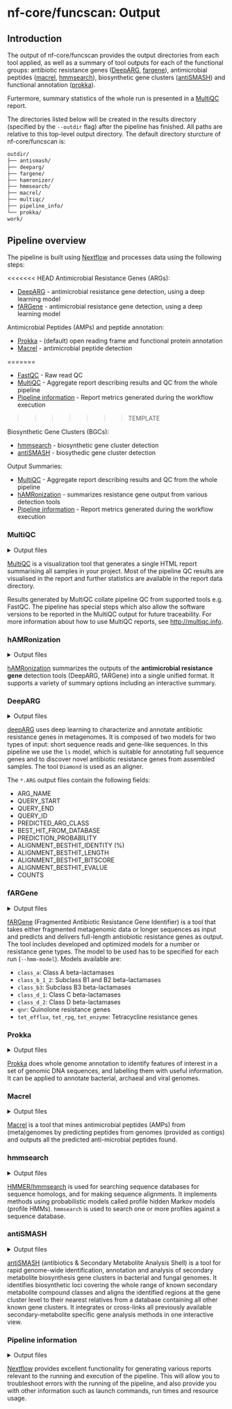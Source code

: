 # nf-core/funcscan: Output

## Introduction

The output of nf-core/funcscan provides the output directories from each tool applied, as well as a summary of tool outputs for each of the functional groups: antibiotic resistance genes ([DeepARG](https://bitbucket.org/gusphdproj/deeparg-ss/src/master/), [fargene](https://github.com/fannyhb/fargene)), antimicrobial peptides ([macrel](https://github.com/BigDataBiology/macrel), [hmmsearch](http://hmmer.org)), biosynthetic gene clusters ([antiSMASH](https://docs.antismash.secondarymetabolites.org)) and functional annotation ([prokka](https://github.com/tseemann/prokka)).

Furtermore, summary statistics of the whole run is presented in a [MultiQC](http://multiqc.info) report.

The directories listed below will be created in the results directory (specified by the `--outdir` flag) after the pipeline has finished. All paths are relative to this top-level output directory. The default directory sturcture of nf-core/funcscan is:

<!--
```bash
outdir/
#├── acep/
#├── ai4amp/
├── antismash/
#├── amplify/
#├── ampir/
#├── combiamp/
├── deeparg/
#├── ensembleamppred/
├── fargene/
├── hamronizer/
├── hmmsearch/
├── macrel/
├── multiqc/
#├── neubi/
├── pipeline_info/
├── prokka/
#└── rgi/
work/
```
-->

```bash
outdir/
├── antismash/
├── deeparg/
├── fargene/
├── hamronizer/
├── hmmsearch/
├── macrel/
├── multiqc/
├── pipeline_info/
└── prokka/
work/
```

## Pipeline overview

The pipeline is built using [Nextflow](https://www.nextflow.io/) and processes data using the following steps:

<<<<<<< HEAD
Antimicrobial Resistance Genes (ARGs):

- [DeepARG](#deeparg) - antimicrobial resistance gene detection, using a deep learning model
- [fARGene](#fargene) - antimicrobial resistance gene detection, using a deep learning model
<!--* [rgi](#rgi) - antimicrobial resistance gene detection, based on alignment to the CARD database-->

Antimicrobial Peptides (AMPs) and peptide annotation:

- [Prokka](#prokka) - (default) open reading frame and functional protein annotation
  <!--* [prodigal](#prodigal) - (optional: replaces prokka) open reading frame annotation-->
  <!--* [acep](#acep) - antimicrobial peptide detection-->
  <!--* [ai4amp](#ai4amp) - antimicrobial peptide detection-->
  <!--* [ampir](#ampir) - antimicrobial peptide detection-->
  <!--* [amplify](#amplify) - antimicrobial peptide detection-->
  <!--* [EnsembleAMPPred](#ensembleamppred) - antimicrobial peptide detection-->
- [Macrel](#macrel) - antimicrobial peptide detection
<!--* [neubi](#neubi) - antimicrobial peptide detection-->
=======
- [FastQC](#fastqc) - Raw read QC
- [MultiQC](#multiqc) - Aggregate report describing results and QC from the whole pipeline
- [Pipeline information](#pipeline-information) - Report metrics generated during the workflow execution
>>>>>>> TEMPLATE

Biosynthetic Gene Clusters (BGCs):

- [hmmsearch](#hmmsearch) - biosynthetic gene cluster detection
- [antiSMASH](#antismash) - biosythedic gene cluster detection

Output Summaries:

- [MultiQC](#multiqc) - Aggregate report describing results and QC from the whole pipeline
- [hAMRonization](#hamronization) - summarizes resistance gene output from various detection tools
  <!--* [combiAMP](#combiamp) - summarizes antimicrobial peptide detection output-->
  <!--* [comBGC](#combgc) - PRELIMINARY TOOL NAME - summarizes biosynthetic gene cluster detection output-->
- [Pipeline information](#pipeline-information) - Report metrics generated during the workflow execution

### MultiQC

<details markdown="1">
<summary>Output files</summary>

<<<<<<< HEAD
- `multiqc/`
  - `multiqc_report.html`: a standalone HTML file that can be viewed in your web browser.
  - `multiqc_data/`: directory containing parsed statistics from the different tools used in the pipeline.
  - `multiqc_plots/`: directory containing static images from the report in various formats.
=======
- `fastqc/`
  - `*_fastqc.html`: FastQC report containing quality metrics.
  - `*_fastqc.zip`: Zip archive containing the FastQC report, tab-delimited data file and plot images.
>>>>>>> TEMPLATE

</details>

[MultiQC](http://multiqc.info) is a visualization tool that generates a single HTML report summarising all samples in your project. Most of the pipeline QC results are visualised in the report and further statistics are available in the report data directory.

Results generated by MultiQC collate pipeline QC from supported tools e.g. FastQC. The pipeline has special steps which also allow the software versions to be reported in the MultiQC output for future traceability. For more information about how to use MultiQC reports, see <http://multiqc.info>.

### hAMRonization

<details markdown="1">
<summary>Output files</summary>

- `hamronization/` one of the following:
  - `hamronization_combined_report.json`: summarized output in .json format
  - `hamronization_combined_report.tsv`: summarized output in .tsv format
  - `hamronization_combined_report.html`: interactive output in .html format

</details>

[hAMRonization](https://github.com/pha4ge/hAMRonization) summarizes the outputs of the **antimicrobial resistance gene** detection tools (DeepARG, fARGene) into a single unified format. It supports a variety of summary options including an interactive summary.

<!--### CombiAMP

<details markdown="1">
<summary>Output files</summary>

<<<<<<< HEAD
* `combiamp/`
    * `output1`: xxx
    * `output2/`: xxx
=======
- `multiqc/`
  - `multiqc_report.html`: a standalone HTML file that can be viewed in your web browser.
  - `multiqc_data/`: directory containing parsed statistics from the different tools used in the pipeline.
  - `multiqc_plots/`: directory containing static images from the report in various formats.
>>>>>>> TEMPLATE

</details>

[CombiAMP](https://link-to-tool-page.org) xxx tool description here xxx SUMMARY of AMP tools' output
-->

<!--### ComBGC

<details markdown="1">
<summary>Output files</summary>

* `combiamp/`
    * `output1`: xxx
    * `output2/`: xxx

</details>

[ComBGC](https://link-to-tool-page.org) xxx tool description here xxx SUMMARY of BGC tools' output
-->

### DeepARG

<details markdown="1">
<summary>Output files</summary>

- `deeparg/`
  - `db/`: contains diamond, data, database and model information
  - `predict/`:
    - `*.align.daa*`: Diamond alignment output.
    - `*.align.daa.tsv`: Diamond alignment output as .tsv.
    - `*.mapping.ARG`: contains the sequences with a probability >= --prob (0.8 default).
    - `*.mapping.potential.ARG`: contains the sequences with a probability < --prob (0.8 default).

</details>

[deepARG](https://bitbucket.org/gusphdproj/deeparg-ss/src/master/) uses deep learning to characterize and annotate antibiotic resistance genes in metagenomes. It is composed of two models for two types of input: short sequence reads and gene-like sequences. In this pipeline we use the `ls` model, which is suitable for annotating full sequence genes and to discover novel antibiotic resistance genes from assembled samples. The tool `Diamond` is used as an aligner.

The `*.ARG` output files contain the following fields:

- ARG_NAME
- QUERY_START
- QUERY_END
- QUERY_ID
- PREDICTED_ARG_CLASS
- BEST_HIT_FROM_DATABASE
- PREDICTION_PROBABILITY
- ALIGNMENT_BESTHIT_IDENTITY (%)
- ALIGNMENT_BESTHIT_LENGTH
- ALIGNMENT_BESTHIT_BITSCORE
- ALIGNMENT_BESTHIT_EVALUE
- COUNTS

### fARGene

<details markdown="1">
<summary>Output files</summary>

- `fargene/`
  - `fargene_analysis.log`: Contains the output that Fargene produced during its run
  - `<sample_name>/`:
    - `hmmsearchresults/`: Contains the output from hmmsearch.
    - `predictedGenes/`:
      - `*-filtered.fasta`: nucleotide sequences of predicted ARGs.
      - `*-filtered-peptides.fasta`: aminoacid sequences of predicted ARGs.
    - `results_summary.txt`: Text summary of run results, listing predicted genes and ORFs for each input file.
    - `tmpdir/`: Contains temporary output files and fasta files.

</details>

[fARGene](https://github.com/fannyhb/fargene) (Fragmented Antibiotic Resistance Gene Identifier) is a tool that takes either fragmented metagenomic data or longer sequences as input and predicts and delivers full-length antiobiotic resistance genes as output. The tool includes developed and optimized models for a number or resistance gene types. The model to be used has to be specified for each run (`--hmm-model`). Models available are:

- `class_a`: Class A beta-lactamases
- `class_b_1_2`: Subclass B1 and B2 beta-lactamases
- `class_b3`: Subclass B3 beta-lactamases
- `class_d_1`: Class C beta-lactamases
- `class_d_2`: Class D beta-lactamases
- `qnr`: Quinolone resistance genes
- `tet_efflux`, `tet_rpg`, `tet_enzyme`: Tetracycline resistance genes

<!--### RGI

<details markdown="1">
<summary>Output files</summary>

* `rgi/`
    * `output1`: xxx
    * `output2/`: xxx

</details>

[RGI](https://github.com/arpcard/rgi) (Resistance Gene Identifier) predicts resistome(s) from protein or nucleotide data based on homology and SNP models. It uses reference data from the Comprehensive Antibiotic Resistance Database (CARD).
-->

### Prokka

<details markdown="1">
<summary>Output files</summary>

- `prokka/`
  - `<samplename>/`:
    - `*.gff`: annotation in GFF3 format, containing both sequences and annotations
    - `*.gbk`: standard Genbank file derived from the master .gff.
    - `*.fna`: Nucleotide FASTA file of the input contig sequences.
    - `*.faa`: Protein FASTA file of the translated CDS sequences.
    - `*.ffn`: Nucleotide FASTA file of all the prediction transcripts (CDS, rRNA, tRNA, tmRNA, misc_RNA).
    - `*.sqn`: An ASN1 format "Sequin" file for submission to Genbank.
    - `*.fsa`: Nucleotide FASTA file of the input contig sequences, used by "tbl2asn" to create the .sqn file.
    - `*.tbl`: Feature Table file, used by "tbl2asn" to create the .sqn file.
    - `*.err`: Unacceptable annotations - the NCBI discrepancy report.
    - `*.log`: Contains all the output that Prokka produced during its run.
    - `*.txt`: Statistics relating to the annotated features found.
    - `*.tsv`: ab-separated file of all features.

</details>

[Prokka](https://github.com/tseemann/prokka) does whole genome annotation to identify features of interest in a set of genomic DNA sequences, and labelling them with useful information. It can be applied to annotate bacterial, archaeal and viral genomes.

<!--### Acep

<details markdown="1">
<summary>Output files</summary>

* `acep/`
    * `output1`: xxx
    * `output2/`: xxx

</details>

[Acep](no page with source code found ...) xxx tool description here xxx
-->

<!--### AI4AMP

<details markdown="1">
<summary>Output files</summary>

* `ai4amp/`
    * `output1`: xxx
    * `output2/`: xxx

</details>

[AI4AMP](https://github.com/LinTzuTang/AI4AMP_predictor) is a sequence-based antimicrobial peptides (AMP) predictor based on PC6 protein encoding method and deep learning.
-->

<!--### Ampir

<details markdown="1">
<summary>Output files</summary>

* `ampir/`
    * `output1`: xxx
    * `output2/`: xxx

</details>

[ampir](https://github.com/Legana/ampir) (antimicrobial peptide prediction in r) package was designed to predict antimicrobial peptides (AMPs) from any given size protein dataset. ampir uses a supervised statistical machine learning approach to predict AMPs. It incorporates two support vector machine classification models, “precursor” and “mature” that have been trained on publicly available antimicrobial peptide data.
-->

<!--### AMPlify

<details markdown="1">
<summary>Output files</summary>

* `amplify/`
    * `output1`: xxx
    * `output2/`: xxx

</details>

[AMPlify](https://github.com/bcgsc/AMPlify) is an attentive deep learning model for antimicrobial peptide prediction.
-->

<!--### Ensemble-AMPPred

<details markdown="1">
<summary>Output files</summary>

* `ensembleamppred/`
    * `output1`: xxx
    * `output2/`: xxx

</details>

[Ensemble-AMPPred](no link to source code found ...) xxx tool description here xxx
-->

### Macrel

<details markdown="1">
<summary>Output files</summary>

- `macrel_contigs/`
  - `*.smorfs.faa.gz`: A zipped fasta file containing aminoacid sequences of small peptides (<100 aa, small open reading frames) showing the general gene prediction information in the contigs.
  - `*.all_orfs.faa.gz`: A zipped fasta file containing amino acid sequences showing the general gene prediction information in the contigs.
  - `prediction.gz`: A zipped file, with all predicted amps in a table format.
  - `*.md`: A readme file containing tool specific information (e.g. citations, details about the output, etc.).
  - `*_log.txt`: A log file containing the information pertaining to the run.

</details>

[Macrel](https://github.com/BigDataBiology/macrel) is a tool that mines antimicrobial peptides (AMPs) from (meta)genomes by predicting peptides from genomes (provided as contigs) and outputs all the predicted anti-microbial peptides found.

<!--### NeuBI

<details markdown="1">
<summary>Output files</summary>

* `neubi/`
    * `output1`: xxx
    * `output2/`: xxx

</details>

[NeuBI](https://github.com/nafizh/NeuBI) (Neural Bacteriocin Identifier) is a recurrent neural network based software to predict bacteriocins from protein sequences. Unlike traditional alignment based approaches such as BLAST or HMMER used by BAGEL or BACTIBASE, this is an alignment free approach towards finding novel bacteriocins.
-->

### hmmsearch

<details markdown="1">
<summary>Output files</summary>

- `hmmersearch/`
  - `*.txt.gz`: Human readable output summarizing hmmsearch results.
  - `*.sto.gz`: Optional multiple sequence alignment (MSA) in Stockholm format.
  - `*.tbl.gz`: Optional tabular (space-delimited) summary of per-target output.
  - `*.domtbl.gz`: Optional tabular (space-delimited) summary of per-domain output.

</details>

[HMMER/hmmsearch](http://hmmer.org) is used for searching sequence databases for sequence homologs, and for making sequence alignments. It implements methods using probabilistic models called profile hidden Markov models (profile HMMs). `hmmsearch` is used to search one or more profiles against a sequence database.

### antiSMASH

<details markdown="1">
<summary>Output files</summary>

- `antismash/` most important output files:
  - `knownclusterblast/`
    - `*_c*.txt`: Tables with MIBiG hits
  - `clusterblastoutput.txt`: Raw BLAST output of known clusters previously predicted by antiSMASH using the built-in ClusterBlast algorithm
  - `knownclusterblastoutput.txt`: Raw BLAST output of known clusters of the MIBiG database.
  - `*region*.gbk`: Nucleotide sequence + annotations in GenBank file format; one file per antiSMASH hit.

</details>

[antiSMASH](https://docs.antismash.secondarymetabolites.org) (antibiotics & Secondary Metabolite Analysis Shell) is a tool for rapid genome-wide identification, annotation and analysis of secondary metabolite biosynthesis gene clusters in bacterial and fungal genomes. It identifies biosynthetic loci covering the whole range of known secondary metabolite compound classes and aligns the identified regions at the gene cluster level to their nearest relatives from a database containing all other known gene clusters. It integrates or cross-links all previously available secondary-metabolite specific gene analysis methods in one interactive view.

### Pipeline information

<details markdown="1">
<summary>Output files</summary>

- `pipeline_info/`
  - Reports generated by Nextflow: `execution_report.html`, `execution_timeline.html`, `execution_trace.txt` and `pipeline_dag.dot`/`pipeline_dag.svg`.
  - Reports generated by the pipeline: `pipeline_report.html`, `pipeline_report.txt` and `software_versions.yml`. The `pipeline_report*` files will only be present if the `--email` / `--email_on_fail` parameter's are used when running the pipeline.
  - Reformatted samplesheet files used as input to the pipeline: `samplesheet.valid.csv`.

</details>

[Nextflow](https://www.nextflow.io/docs/latest/tracing.html) provides excellent functionality for generating various reports relevant to the running and execution of the pipeline. This will allow you to troubleshoot errors with the running of the pipeline, and also provide you with other information such as launch commands, run times and resource usage.
